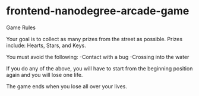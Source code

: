 frontend-nanodegree-arcade-game
===============================

Game Rules

Your goal is to collect as many prizes from the street as possible. Prizes include: Hearts, Stars, and Keys.

You must avoid the following:
	-Contact with a bug
	-Crossing into the water

If you do any of the above, you will have to start from the beginning position again and you will lose one life.

The game ends when you lose all over your lives.